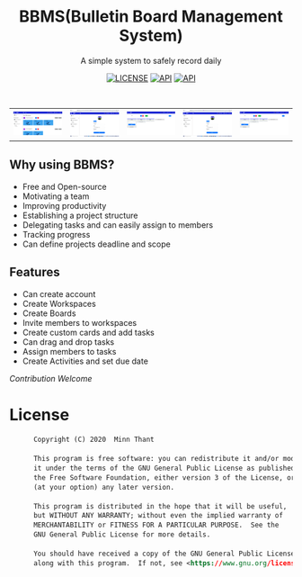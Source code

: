 <h1 align="center">BBMS(Bulletin Board Management System)</h1>
<p align="center">
A simple system to safely record daily
</p>
<p align="center">
  <a href="https://www.gnu.org/licenses/gpl-3.0"><img alt="LICENSE" src="https://img.shields.io/badge/License-GPLv3-blue.svg"/></a>
  <a href="https://android-arsenal.com/api?level=21"><img alt="API" src="https://img.shields.io/badge/API-21%2B-brightgreen"/></a> 
  <a href="https://github.com/arduia/ProExpense/releases"><img alt="API" src="https://img.shields.io/github/v/release/arduia/ProExpense"/></a> 
</p> <br>

<table align="center">
       <tr>
          <td><img src="https://github.com/Thant998/Frontend-BBMS/blob/main/pictures/Screenshot%20(198).png" width="220"></td>
          <td><img src="https://github.com/Thant998/Frontend-BBMS/blob/main/pictures/Screenshot%20(197).png" width="220"></td>
          <td><img src="https://github.com/Thant998/Frontend-BBMS/blob/main/pictures/Screenshot%20(199).png" width="220"></td>
            <td><img src="https://github.com/Thant998/Frontend-BBMS/blob/main/pictures/Screenshot%20(197).png" width="220"></td>
          <td><img src="https://github.com/Thant998/Frontend-BBMS/blob/main/pictures/Screenshot%20(199).png" width="220"></td>
       </tr>
 </table>

## Why using BBMS?
<ul>
  <li>Free and Open-source</li>  
  <li>Motivating a team</li>
  <li>Improving productivity</li> 
  <li>Establishing a project structure</li>
  <li>Delegating tasks and can easily assign to members</li> 
  <li>Tracking progress</li> 
  <li>Can define projects deadline and scope</li>
</ul> 

## Features
<ul>
  <li>Can create account</li>  
  <li>Create Workspaces</li>
  <li>Create Boards</li> 
  <li>Invite members to workspaces</li>
  <li>Create custom cards and add tasks</li> 
  <li>Can drag and drop tasks</li> 
  <li>Assign members to tasks</li>
  <li>Create Activities and set due date</li>
</ul> 

*Contribution Welcome*

# License
```xml
      Copyright (C) 2020  Minn Thant
  
      This program is free software: you can redistribute it and/or modify
      it under the terms of the GNU General Public License as published by
      the Free Software Foundation, either version 3 of the License, or
      (at your option) any later version.
  
      This program is distributed in the hope that it will be useful,
      but WITHOUT ANY WARRANTY; without even the implied warranty of
      MERCHANTABILITY or FITNESS FOR A PARTICULAR PURPOSE.  See the
      GNU General Public License for more details.
  
      You should have received a copy of the GNU General Public License
      along with this program.  If not, see <https://www.gnu.org/licenses/>.
```
